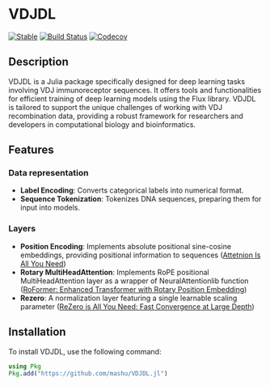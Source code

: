 # VDJDL

[![Stable](https://img.shields.io/badge/docs-stable-blue.svg)](https://mashu.github.io/VDJDL.jl/dev/)
[![Build Status](https://github.com/mashu/VDJDL.jl/actions/workflows/CI.yml/badge.svg?branch=main)](https://github.com/mashu/VDJDL.jl/actions/workflows/CI.yml?query=branch%3Amain)
[![Codecov](https://codecov.io/github/mashu/VDJDL.jl/graph/badge.svg?token=ZSX40TP0HZ)](https://codecov.io/github/mashu/VDJDL.jl)

## Description

VDJDL is a Julia package specifically designed for deep learning tasks involving VDJ immunoreceptor sequences. It offers tools and functionalities for efficient training of deep learning models using the Flux library. VDJDL is tailored to support the unique challenges of working with VDJ recombination data, providing a robust framework for researchers and developers in computational biology and bioinformatics.

## Features

### Data representation
- **Label Encoding**: Converts categorical labels into numerical format.
- **Sequence Tokenization**: Tokenizes DNA sequences, preparing them for input into models.

### Layers
- **Position Encoding**: Implements absolute positional sine-cosine embeddings, providing positional information to sequences ([Attetnion Is All You Need](https://doi.org/10.48550/arXiv.1706.03762))
- **Rotary MultiHeadAttention**: Implements RoPE positional MultiHeadAttention layer as a wrapper of NeuralAttentionlib function ([RoFormer: Enhanced Transformer with Rotary Position Embedding](https://doi.org/10.48550/arXiv.2104.09864))
- **Rezero**: A normalization layer featuring a single learnable scaling parameter ([ReZero is All You Need: Fast Convergence at Large Depth](https://doi.org/10.48550/arXiv.2003.04887))


## Installation

To install VDJDL, use the following command:

```julia
using Pkg
Pkg.add("https://github.com/mashu/VDJDL.jl")
```
